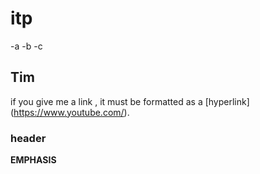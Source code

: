 # itp
-a
-b
-c
 ## Tim
 if you give me a link , it must be formatted as a [hyperlink] (https://www.youtube.com/).
### header

**EMPHASIS**